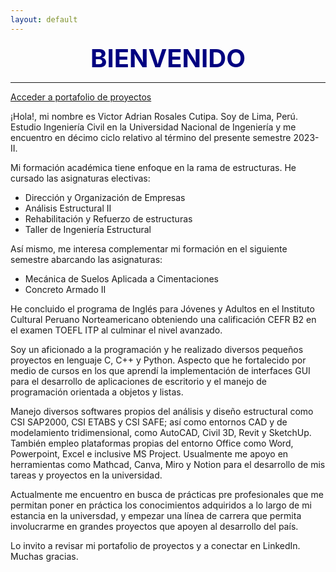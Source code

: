 ```yaml
---
layout: default
---
```


<center><span style="font-size: 40px; color: #000080;"><b>BIENVENIDO</b></span></center>

***

[Acceder a portafolio de proyectos](./portfolio.html)


¡Hola!, mi nombre es Victor Adrian Rosales Cutipa. Soy de Lima, Perú. Estudio Ingeniería Civil en la Universidad Nacional de Ingeniería y me encuentro en décimo ciclo relativo al término del presente semestre 2023-II.

Mi formación académica tiene enfoque en la rama de estructuras. He cursado las asignaturas electivas:
* Dirección y Organización de Empresas
* Análisis Estructural II
* Rehabilitación y Refuerzo de estructuras
* Taller de Ingeniería Estructural

Así mismo, me interesa complementar mi formación en el siguiente semestre abarcando las asignaturas:
* Mecánica de Suelos Aplicada a Cimentaciones
* Concreto Armado II

He concluido el programa de Inglés para Jóvenes y Adultos en el Instituto Cultural Peruano Norteamericano obteniendo una calificación CEFR B2 en el examen TOEFL ITP al culminar el nivel avanzado.

Soy un aficionado a la programación y he realizado diversos pequeños proyectos en lenguaje C, C++ y Python. Aspecto que he fortalecido por medio de cursos en los que aprendí la implementación de interfaces GUI para el desarrollo de aplicaciones de escritorio y el manejo de programación orientada a objetos y listas.

Manejo diversos softwares propios del análisis y diseño estructural como CSI SAP2000, CSI ETABS y CSI SAFE; así como entornos CAD y de modelamiento tridimensional, como AutoCAD, Civil 3D, Revit y SketchUp. También empleo plataformas propias del entorno Office como Word, Powerpoint, Excel e inclusive MS Project. Usualmente me apoyo en herramientas como Mathcad, Canva, Miro y Notion para el desarrollo de mis tareas y proyectos en la universidad.

Actualmente me encuentro en busca de prácticas pre profesionales que me permitan poner en práctica los conocimientos adquiridos a lo largo de mi estancia en la universdad, y empezar una línea de carrera que permita involucrarme en grandes proyectos que apoyen al desarrollo del país.

Lo invito a revisar mi portafolio de proyectos y a conectar en LinkedIn. Muchas gracias.







